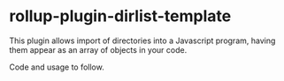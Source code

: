 # rollup-plugin-dirlist-template

This plugin allows import of directories into a Javascript program, having them appear as an array of objects in your code.

Code and usage to follow.
